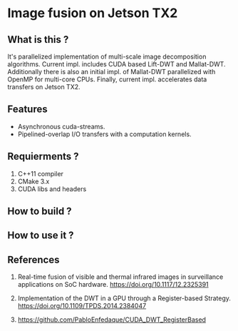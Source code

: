 # Image fusion on Jetson TX2

What is this ? 
--------------
It's parallelized implementation of multi-scale image decomposition algorithms. Current impl. includes CUDA based Lift-DWT and Mallat-DWT. Additionally there is also an initial impl. of Mallat-DWT parallelized with OpenMP for multi-core CPUs. Finally, current impl. accelerates data transfers on Jetson TX2.

Features
----------
- Asynchronous cuda-streams.
- Pipelined-overlap I/O transfers with a computation kernels.

Requierments ?
---------------
1. C++11 compiler
2. CMake 3.x
3. CUDA libs and headers

How to build ?
---------------
  
How to use it ?
----------------


References
------------
1) Real-time fusion of visible and thermal infrared images in surveillance applications on SoC hardware. https://doi.org/10.1117/12.2325391

2) Implementation of the DWT in a GPU through a Register-based Strategy. https://doi.org/10.1109/TPDS.2014.2384047

3) https://github.com/PabloEnfedaque/CUDA_DWT_RegisterBased

